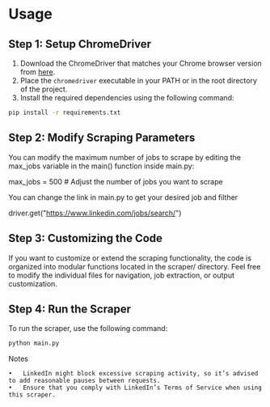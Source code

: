 # Usage

## Step 1: Setup ChromeDriver

1. Download the ChromeDriver that matches your Chrome browser version from [here](https://sites.google.com/a/chromium.org/chromedriver/downloads).
2. Place the `chromedriver` executable in your PATH or in the root directory of the project.
3. Install the required dependencies using the following command:

```bash
pip install -r requirements.txt
```

## Step 2: Modify Scraping Parameters

You can modify the maximum number of jobs to scrape by editing the max_jobs variable in the main() function inside main.py:

max_jobs = 500  # Adjust the number of jobs you want to scrape

You can change the link in main.py to get your desired job and filther

driver.get("https://www.linkedin.com/jobs/search/")

## Step 3: Customizing the Code

If you want to customize or extend the scraping functionality, the code is organized into modular functions located in the scraper/ directory. Feel free to modify the individual files for navigation, job extraction, or output customization.

## Step 4: Run the Scraper

To run the scraper, use the following command:

```bash
python main.py
```

Notes

	•	LinkedIn might block excessive scraping activity, so it’s advised to add reasonable pauses between requests.
	•	Ensure that you comply with LinkedIn’s Terms of Service when using this scraper.
